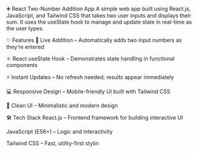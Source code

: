 ➕ React Two-Number Addition App
A simple web app built using React.js, JavaScript, and Tailwind CSS that takes two user inputs and displays their sum. It uses the useState hook to manage and update state in real-time as the user types.

✨ Features
🔢 Live Addition – Automatically adds two input numbers as they’re entered

⚛️ React useState Hook – Demonstrates state handling in functional components

⚡ Instant Updates – No refresh needed; results appear immediately

💻 Responsive Design – Mobile-friendly UI built with Tailwind CSS

🎨 Clean UI – Minimalistic and modern design

🛠 Tech Stack
React.js – Frontend framework for building interactive UI

JavaScript (ES6+) – Logic and interactivity

Tailwind CSS – Fast, utility-first stylin
